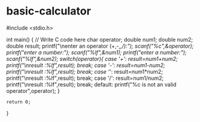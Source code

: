 # basic-calculator

#include <stdio.h>

int main() {
    // Write C code here
    char operator;
    double num1;
    double num2;
    double result;
    printf("\nenter an operator (+,-,*,/):");
    scanf("%c",&operator);
    printf("enter a number:");
    scanf("%lf",&num1);
    printf("enter a number:");
    scanf("%lf",&num2);
    switch(operator){
        case '+':
        result=num1+num2;
        printf("\nresult :%lf",result);
        break;
        case '-':
        result=num1-num2;
        printf("\nresult :%lf",result);
        break;
        case '*':
        result=num1*num2;
        printf("\nresult :%lf",result);
        break;
        case '/':
        result=num1/num2;
        printf("\nresult :%lf",result);
        break;
        default:
        printf("%c is not an valid operator",operator);
    }

    return 0;
}
